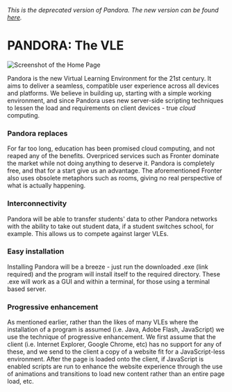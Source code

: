 *This is the deprecated version of Pandora. The new version can be found [here](https://github.com/HashanP/Pandora).*

PANDORA: The VLE
===
![Screenshot of the Home Page](https://raw.github.com/HashanP/WHSB/master/public/screenshots/homepage.png)

Pandora is the new Virtual Learning Environment for the 21st century. It aims to deliver a seamless, compatible user experience across all devices and platforms. We believe in building up, starting with a simple working environment, and since Pandora uses new server-side scripting techniques to lessen the load and requirements on client devices - true *cloud* computing.

### Pandora replaces

For far too long, education has been promised cloud computing, and not reaped any of the benefits. Overpriced services such as Fronter dominate the market while not doing anything to deserve it. Pandora is completely free, and that for a start give us an advantage. The aforementioned Fronter also uses obsolete metaphors such as rooms, giving no real perspective of what is actually happening.

### Interconnectivity

Pandora will be able to transfer students' data to other Pandora networks with the ability to take out student data, if a student switches school, for example. This allows us to compete against larger VLEs.

### Easy installation

Installing Pandora will be a breeze - just run the downloaded .exe (link required) and the program will install itself to the required directory. These .exe will work as a GUI and within a terminal, for those using a terminal based server.

### Progressive enhancement
As mentioned earlier, rather than the likes of many VLEs where the installation of a program is assumed (i.e. Java, Adobe Flash, JavaScript) we use the technique of progressive enhancement. We first assume that the client (i.e. Internet Explorer, Google Chrome, etc) has no support for any of these, and we send to the client a copy of a website fit for a JavaScript-less environment. After the page is loaded onto the client, if JavaScript is enabled scripts are run to enhance the website experience through the use of animations and transitions to load new content rather than an entire page load, etc.
